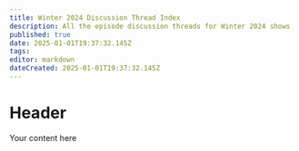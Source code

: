 ```yaml
---
title: Winter 2024 Discussion Thread Index
description: All the episode discussion threads for Winter 2024 shows
published: true
date: 2025-01-01T19:37:32.145Z
tags: 
editor: markdown
dateCreated: 2025-01-01T19:37:32.145Z
---
```


# Header
Your content here
